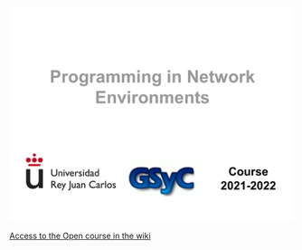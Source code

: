 ![](Cover/cover.png)

[Access to the Open course in the wiki](https://github.com/myTeachingURJC/2020-2021-PNE/wiki)
